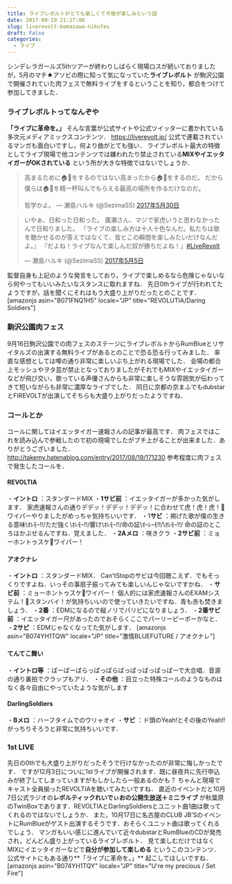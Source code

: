 ```yaml
---
title: ライブレボルトがとても楽しくて今後が楽しみという話
date: 2017-09-19 21:27:00
slug: liverevolt-komazawa-nikufes
draft: False
categories:
  - ライブ
---
```


シンデレラガールズ5thツアーが終わりしばらく現場ロスが続いておりましたが，5月のマチ★アソビの際に知って気になっていた**ライブレボルト** が駒沢公園で開催されていた肉フェスで無料ライブをするということを知り，都合をつけて参加してきました． 

### ライブレボルトってなんぞや

**「ライブに革命を。」** そんな言葉が公式サイトや公式ツイッターに書かれている多次元メディアミックスコンテンツ． https://liverevolt.jp/ 公式で連載されているマンガも面白いですし，何より曲がとても強い．  ライブレボルト最大の特徴としてライブ現場で他コンテンツでは嫌われたり禁止されている**MIXやイエッタイガーがOKされている** という所が大きな特徴ではないでしょうか． 

> 高まるために🏠🐯をするのではない高まったから🏠🐯をするのだ。 だから僕らは🏠🐯を精一杯叫んでもらえる最高の場所を作るだけなのだ。
> 
> 哲学かよ。 — 瀬島ハルキ (@SezimaSS) [2017年5月30日](https://twitter.com/SezimaSS/status/869352889063399425)

 

> いやぁ、日和った日和った。 廣瀬さん、マジで家虎いうと思わなかったんで日和りました。 『ライブの楽しみ方は十人十色なんだ。私たちは歌を聴かせるのが答えではなくて、皆とこの瞬間を楽しみたいだけなんだよ。』 『だよね！ライブなんて楽しんだ奴が勝ちだよね！』[#LiveRevolt](https://twitter.com/hashtag/LiveRevolt?src=hash)
> 
> — 瀬島ハルキ (@SezimaSS) [2017年5月5日](https://twitter.com/SezimaSS/status/860442413340516354)

  監督自身も上記のような発言をしており，ライブで楽しめるなら危険じゃないなら何やってもいいみたいなスタンスに取れますね． 先日0thライブが行われてたようですが，話を聞くにそれはもう大盛り上がりだったとのことです． [amazonjs asin="B071FNQ1H5" locale="JP" title="REVOLUTIA/Daring Soldiers"] 

### 駒沢公園肉フェス

9月16日駒沢公園での肉フェスのステージにライブレボルトからRumBlueとリサイタルズの出演する無料ライブがあるとのことで恐る恐る行ってみました． 率直な感想としては噂の通り非常に楽しいぶち上がれる現場でした． 会場の都合上モッシュやヲタ芸が禁止となっておりましたがそれでもMIXやイエッタイガーなどが飛び交い，歌っている声優さんからも非常に楽しそうな雰囲気が伝わってきて短いながらも非常に濃厚なライブでした． 同日に京都の京まふでもdubstarとFIREVOLTが出演してそちらも大盛り上がりだったようですね． 

### コールとか

コールに関してはイエッタイガー速報さんの記事が最高です． 肉フェスではこれを読み込んで参戦したので初の現場でしたがブチ上がることが出来ました．ありがとうございました． http://takemy.hatenablog.com/entry/2017/08/19/171230 参考程度に肉フェスで発生したコールを． 

#### REVOLTIA

・**イントロ** ：スタンダードMIX ・**1サビ前** ：イエッタイガーが多かった気がします． 家虎速報さんの通りデデッ！デデッ！デデッ！に合わせて虎！虎！虎！👏ワイパーやりましたがめっちゃ気持ちいいです． ・1**サビ** ：掲げた歌が僕の生きる意味\ｵﾚﾓｰ!!/ただ強く\ｵﾚﾓｰ!!/響け\ｵﾚﾓｰ!!/命の証\ｵｰﾚｰﾓ!!/\ｵﾚﾓｰ!!/ 命の証のところはかぶせるんですね．覚えました． ・**2Aメロ** ：咲きクラ ・**2サビ前** ：ミョーホントゥスケ👏ワイパー！ 

#### アオクナレ

・**イントロ** ：スタンダードMIX． Can'tStopのサビは今回聴こえず．でもそっくりですよね．いっその事扇子振ってみても楽しいんじゃないですかね． ・**サビ前** ：ミョーホントゥスケ👏ワイパー！ 個人的には家虎速報さんのEXAMシステム！👏スタンバイ！が気持ちいいので使っていきたいですね．青も赤も焚きましょう． ・**2番** ：EDMになるので縦ノリでパリピになりましょう． ・**2番サビ前** ：イエッタイガー尺があったのでおそらくここでパーリーピーポーかなと． ・**2サビ** ：EDMじゃなくなってた気がします． [amazonjs asin="B074YH1TQW" locale="JP" title="激情BLUEFUTURE / アオクナレ"] 

#### てんてこ舞い

・**イントロ等** ：ぱーぱーぱらっぱっぱらぱっぱっぱっぱっぱーで大合唱．音源の通り裏拍でクラップもアリ． ・**その他** ：目立った特殊コールのようなものはなく各々自由にやっていたような気がします 

#### DarlingSoldiers

・**Bメロ** ：ハーフタイムでのウリャオイ ・**サビ** ：ド頭のYeah!とその後のYeah!! がっちりそろうと非常に気持ちいいです． 

### 1st LIVE

先日の0thでも大盛り上がりだったそうで行けなかったのが非常に悔しかったです． ですが12月3日についに1stライブが開催されます．既に昼夜共に先行申込みが終了してしまっていますがもしかしたら一般あるのかも？ ちゃんと現場でキャスト全員揃ったREVOLTIAを聴いてみたいですね． 直近のイベントだと10月7日公式ラジオの**レボルティックれいでぃおの公開生放送＋ミニライブ** が秋葉原のTwinBoxであります．REVOLTIAとDarlingSoldiersとユニット曲1曲は歌ってくれるのではないでしょうか．  また，10月17日に名古屋のCLUB JB’SのイベントにRumBlueがゲスト出演するそうです．おそらくユニット曲は歌ってくれるでしょう． マンガもいい感じに進んでいて近々dubstarとRumBlueのCDが発売され，どんどん盛り上がっているライブレボルト． 見て楽しむだけではなくMIXにイエッタイガーなどで**自分が参加して楽しめる** というこのコンテンツ．公式サイトにもある通り**「ライブに革命を。」** 起こしてほしいですね． [amazonjs asin="B074YH1TQY" locale="JP" title="U're my precious / Set Fire"]
